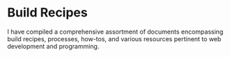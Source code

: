 # Build Recipes
I have compiled a comprehensive assortment of documents encompassing build recipes, processes, how-tos, and various resources pertinent to web development and programming.
